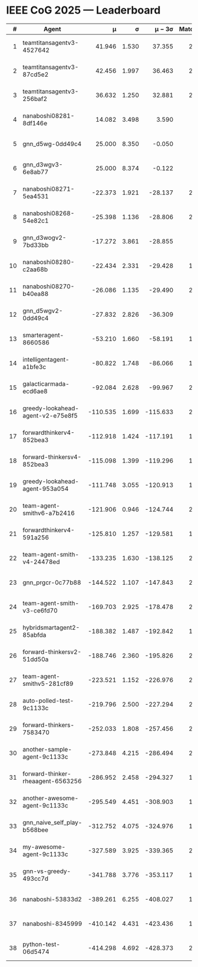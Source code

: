 # IEEE CoG 2025 — Leaderboard

| # | Agent | μ | σ | μ − 3σ | Matches | Updated |
|---:|---|---:|---:|---:|---:|---|
| 1 | teamtitansagentv3-4527642 | 41.946 | 1.530 | 37.355 | 2100 | 2025-08-29 03:15 |
| 2 | teamtitansagentv3-87cd5e2 | 42.456 | 1.997 | 36.463 | 2000 | 2025-08-29 03:15 |
| 3 | teamtitansagentv3-256baf2 | 36.632 | 1.250 | 32.881 | 2180 | 2025-08-29 03:15 |
| 4 | nanaboshi08281-8df146e | 14.082 | 3.498 | 3.590 | 50 | 2025-08-29 03:15 |
| 5 | gnn_d5wg-0dd49c4 | 25.000 | 8.350 | -0.050 | 40 | 2025-08-29 03:15 |
| 6 | gnn_d3wgv3-6e8ab77 | 25.000 | 8.374 | -0.122 | 98 | 2025-08-29 03:15 |
| 7 | nanaboshi08271-5ea4531 | -22.373 | 1.921 | -28.137 | 2400 | 2025-08-29 03:15 |
| 8 | nanaboshi08268-54e82c1 | -25.398 | 1.136 | -28.806 | 2060 | 2025-08-29 03:15 |
| 9 | gnn_d3wogv2-7bd33bb | -17.272 | 3.861 | -28.855 | 88 | 2025-08-29 03:15 |
| 10 | nanaboshi08280-c2aa68b | -22.434 | 2.331 | -29.428 | 1920 | 2025-08-29 03:15 |
| 11 | nanaboshi08270-b40ea88 | -26.086 | 1.135 | -29.490 | 2240 | 2025-08-29 03:15 |
| 12 | gnn_d5wgv2-0dd49c4 | -27.832 | 2.826 | -36.309 | 100 | 2025-08-29 03:15 |
| 13 | smarteragent-8660586 | -53.210 | 1.660 | -58.191 | 1690 | 2025-08-29 03:15 |
| 14 | intelligentagent-a1bfe3c | -80.822 | 1.748 | -86.066 | 1878 | 2025-08-29 03:15 |
| 15 | galacticarmada-ecd6ae8 | -92.084 | 2.628 | -99.967 | 2040 | 2025-08-29 03:15 |
| 16 | greedy-lookahead-agent-v2-e75e8f5 | -110.535 | 1.699 | -115.633 | 2150 | 2025-08-29 03:15 |
| 17 | forwardthinkerv4-852bea3 | -112.918 | 1.424 | -117.191 | 1729 | 2025-08-29 03:15 |
| 18 | forward-thinkersv4-852bea3 | -115.098 | 1.399 | -119.296 | 1699 | 2025-08-29 03:15 |
| 19 | greedy-lookahead-agent-953a054 | -111.748 | 3.055 | -120.913 | 1998 | 2025-08-29 03:15 |
| 20 | team-agent-smithv6-a7b2416 | -121.906 | 0.946 | -124.744 | 2200 | 2025-08-29 03:15 |
| 21 | forwardthinkerv4-591a256 | -125.810 | 1.257 | -129.581 | 1931 | 2025-08-29 03:15 |
| 22 | team-agent-smith-v4-24478ed | -133.235 | 1.630 | -138.125 | 2178 | 2025-08-29 03:15 |
| 23 | gnn_prgcr-0c77b88 | -144.522 | 1.107 | -147.843 | 2050 | 2025-08-29 03:15 |
| 24 | team-agent-smith-v3-ce6fd70 | -169.703 | 2.925 | -178.478 | 2538 | 2025-08-29 03:15 |
| 25 | hybridsmartagent2-85abfda | -188.382 | 1.487 | -192.842 | 1973 | 2025-08-29 03:15 |
| 26 | forward-thinkersv2-51dd50a | -188.746 | 2.360 | -195.826 | 2044 | 2025-08-29 03:15 |
| 27 | team-agent-smithv5-281cf89 | -223.521 | 1.152 | -226.976 | 2000 | 2025-08-29 03:15 |
| 28 | auto-polled-test-9c1133c | -219.796 | 2.500 | -227.294 | 2180 | 2025-08-29 03:15 |
| 29 | forward-thinkers-7583470 | -252.033 | 1.808 | -257.456 | 2080 | 2025-08-29 03:15 |
| 30 | another-sample-agent-9c1133c | -273.848 | 4.215 | -286.494 | 2280 | 2025-08-29 03:15 |
| 31 | forward-thinker-rheaagent-6563256 | -286.952 | 2.458 | -294.327 | 1984 | 2025-08-29 03:15 |
| 32 | another-awesome-agent-9c1133c | -295.549 | 4.451 | -308.903 | 1940 | 2025-08-29 03:15 |
| 33 | gnn_naive_self_play-b568bee | -312.752 | 4.075 | -324.976 | 1900 | 2025-08-29 03:15 |
| 34 | my-awesome-agent-9c1133c | -327.589 | 3.925 | -339.365 | 2080 | 2025-08-29 03:15 |
| 35 | gnn-vs-greedy-493cc7d | -341.788 | 3.776 | -353.117 | 1500 | 2025-08-29 03:15 |
| 36 | nanaboshi-53833d2 | -389.261 | 6.255 | -408.027 | 1780 | 2025-08-29 03:15 |
| 37 | nanaboshi-8345999 | -410.142 | 4.431 | -423.436 | 1720 | 2025-08-29 03:15 |
| 38 | python-test-06d5474 | -414.298 | 4.692 | -428.373 | 2050 | 2025-08-29 03:15 |
